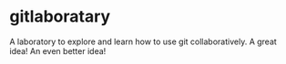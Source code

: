 # gitlaboratary
A laboratory to explore and learn how to use git collaboratively.
A great idea!
An even better idea!
